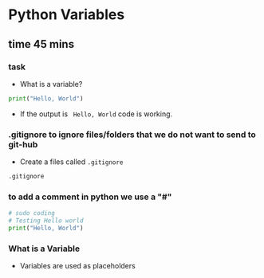 # Python Variables 
## time 45 mins 
### task 
- What is a variable?


```python
print("Hello, World")
```
- If the output is ``` Hello, World``` code is working.

### .gitignore to ignore files/folders that we do not want to send to git-hub
- Create a files called ```.gitignore```
```python
.gitignore 
```
### to add a comment in python we use a "#"
```python
# sudo coding 
# Testing Hello world 
print("Hello, World")
```
### What is a Variable 
- Variables are used as placeholders